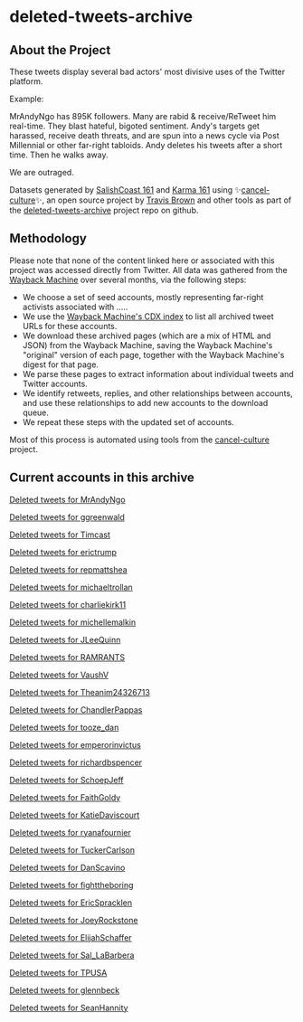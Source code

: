 # deleted-tweets-archive



## About the Project 

These tweets display several bad actors' most divisive uses of the Twitter platform.

Example:

MrAndyNgo has 895K followers. Many are rabid & receive/ReTweet him real-time. They blast hateful, bigoted sentiment. Andy's targets get harassed, receive death threats, and are spun into a news cycle via Post Millennial or other far-right tabloids. Andy deletes his tweets after a short time. Then he walks away.

We are outraged.


  
Datasets generated by [SalishCoast 161](https://twitter.com/SalishCoastA) and [Karma 161](https://twitter.com/KarmaOneSixOne)
using ✨[cancel-culture](https://github.com/travisbrown/cancel-culture)✨, an open source project by [Travis Brown](https://twitter.com/travisbrown) and other tools as part of the [deleted-tweets-archive](https://github.com/salcoast/deleted-tweets-archive/) project repo on github.



## Methodology

Please note that none of the content linked here or associated with this project was accessed directly from Twitter.
All data was gathered from the [Wayback Machine](https://archive.org/web/) over several months, via the following steps:

* We choose a set of seed accounts, mostly representing far-right activists associated with .....
* We use the [Wayback Machine's CDX index](https://github.com/internetarchive/wayback/blob/master/wayback-cdx-server/README.md) to list all archived tweet URLs for these accounts.
* We download these archived pages (which are a mix of HTML and JSON) from the Wayback Machine, saving the Wayback Machine's "original" version of each page, together with the Wayback Machine's digest for that page.
* We parse these pages to extract information about individual tweets and Twitter accounts.
* We identify retweets, replies, and other relationships between accounts, and use these relationships to add new accounts to the download queue.
* We repeat these steps with the updated set of accounts.

Most of this process is automated using tools from the [cancel-culture](https://github.com/travisbrown/cancel-culture) project.





## Current accounts in this archive

[Deleted tweets for MrAndyNgo](https://gist.github.com/salcoast/6a2adb344534ef308a29d3d5d91cb2c8)

[Deleted tweets for ggreenwald](https://gist.github.com/salcoast/39afab23c9a003132980a60e8a9def16)

[Deleted tweets for Timcast](Timcast-deleted.md)

[Deleted tweets for erictrump](erictrump-deleted.md)

[Deleted tweets for repmattshea](repmattshea-deleted.md)

[Deleted tweets for michaeltrollan](michaeltrollan-deleted.md)

[Deleted tweets for charliekirk11](charliekirk11-deleted.md)

[Deleted tweets for michellemalkin](michellemalkin-deleted.md)

[Deleted tweets for JLeeQuinn](JLeeQuinn-deleted.md)

[Deleted tweets for RAMRANTS](RAMRANTS-deleted.md)

[Deleted tweets for VaushV](VaushV-deleted.md)

[Deleted tweets for Theanim24326713](Theanim24326713-deleted.md)

[Deleted tweets for ChandlerPappas](https://gist.github.com/salcoast/1ec7427e91aa040c3b0816b8069888eb)

[Deleted tweets for tooze_dan](https://gist.github.com/salcoast/167ef4190e37658174d1f133ea9dd611)

[Deleted tweets for emperorinvictus](emperorinvictus-deleted.md)

[Deleted tweets for richardbspencer](richardbspencer-deleted.md)

[Deleted tweets for SchoepJeff](SchoepJeff-deleted.md)

[Deleted tweets for FaithGoldy](FaithGoldy-deleted.md)

[Deleted tweets for KatieDaviscourt](KatieDaviscourt-deleted.md)

[Deleted tweets for ryanafournier](ryanafournier-deleted.md)

[Deleted tweets for TuckerCarlson](TuckerCarlson-deleted.md)

[Deleted tweets for DanScavino](DanScavino-deleted.md)

[Deleted tweets for fighttheboring](fighttheboring-deleted.md)

[Deleted tweets for EricSpracklen](EricSpracklen-deleted.md)

[Deleted tweets for JoeyRockstone](JoeyRockstone-deleted.md)

[Deleted tweets for ElijahSchaffer](ElijahSchaffer-deleted.md)

[Deleted tweets for Sal_LaBarbera](Sal_LaBarbera-deleted.md)

[Deleted tweets for TPUSA](TPUSA-deleted.md)

[Deleted tweets for glennbeck](glennbeck-deleted.md)

[Deleted tweets for SeanHannity](SeanHannity-deleted.md)


